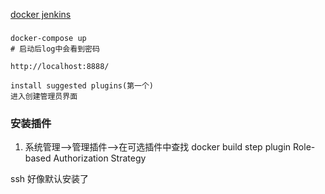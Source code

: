 [docker jenkins](https://github.com/jenkinsci/docker)

### 

```
docker-compose up
# 启动后log中会看到密码

http://localhost:8888/

install suggested plugins(第一个)
进入创建管理员界面

```

### 安装插件

1. 系统管理-->管理插件-->在可选插件中查找
docker build step plugin
Role-based Authorization Strategy

ssh 好像默认安装了

